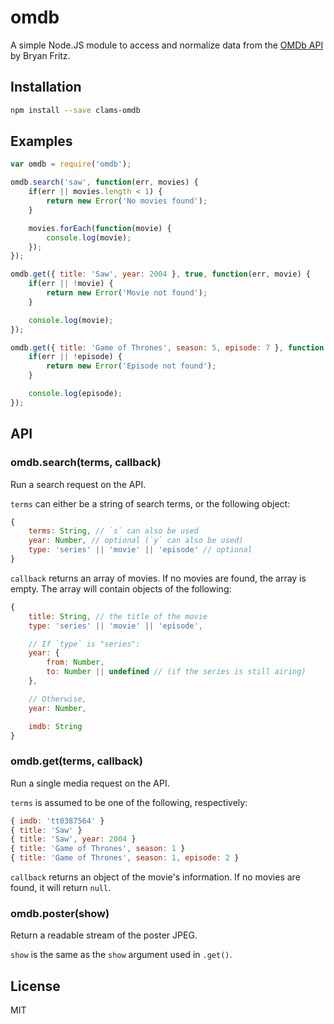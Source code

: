 # omdb
A simple Node.JS module to access and normalize data from the
[OMDb API](http://www.omdbapi.com/) by Bryan Fritz.

## Installation
```bash
npm install --save clams-omdb
```
## Examples

```javascript
var omdb = require('omdb');

omdb.search('saw', function(err, movies) {
    if(err || movies.length < 1) {
        return new Error('No movies found');
    }

    movies.forEach(function(movie) {
        console.log(movie);
    });
});

omdb.get({ title: 'Saw', year: 2004 }, true, function(err, movie) {
    if(err || !movie) {
        return new Error('Movie not found');
    }

    console.log(movie);
});

omdb.get({ title: 'Game of Thrones', season: 5, episode: 7 }, function (err, episode) {
    if(err || !episode) {
        return new Error('Episode not found');
    }

    console.log(episode);
});
```

## API
### omdb.search(terms, callback)
Run a search request on the API.

`terms` can either be a string of search terms, or the following object:
```javascript
{
    terms: String, // `s` can also be used
    year: Number, // optional (`y` can also be used)
    type: 'series' || 'movie' || 'episode' // optional
}
```

`callback` returns an array of movies. If no movies are found, the array
is empty. The array will contain objects of the following:
```javascript
{
    title: String, // the title of the movie
    type: 'series' || 'movie' || 'episode',

    // If `type` is "series":
    year: {
        from: Number,
        to: Number || undefined // (if the series is still airing)
    },

    // Otherwise,
    year: Number,

    imdb: String
}
```

### omdb.get(terms, callback)
Run a single media request on the API.

`terms` is assumed to be one of the following, respectively:

```javascript
{ imdb: 'tt0387564' }
{ title: 'Saw' }
{ title: 'Saw', year: 2004 }
{ title: 'Game of Thrones', season: 1 }
{ title: 'Game of Thrones', season: 1, episode: 2 }
```

`callback` returns an object of the movie's information. If no movies are
found, it will return `null`.

### omdb.poster(show)
Return a readable stream of the poster JPEG.

`show` is the same as the `show` argument used in `.get()`.

## License
MIT
